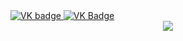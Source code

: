 <div id="badges" aligh ="center">
  <a href= "https://vk.com/samed0ff">
    <img src = "https://img.shields.io/badge/VK-blue?style=for-the-badge&logo=VK&logoColor=white" alt="VK badge"/>
    
  </a>

  <a href= "https://mail.google.com/mail/u/1/#inbox">
     <img src = "https://img.shields.io/badge/EMAIL-red?style=for-the-badge&logo=Gmail&logoColor=white" alt="VK Badge"/>
  </a>
</div>

<div id="viewprof" align="center" >
  <img src="https://komarev.com/ghpvc/?username=whoami&style-flat-square&color=blue" alt""/>
</div>
